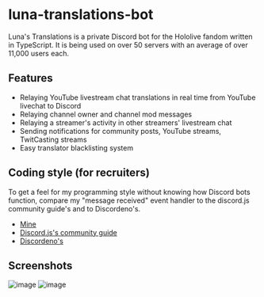 # luna-translations-bot

Luna's Translations is a private Discord bot for the Hololive fandom written in TypeScript.
It is being used on over 50 servers with an average of over 11,000 users each.

## Features

- Relaying YouTube livestream chat translations in real time from YouTube livechat to Discord
- Relaying channel owner and channel mod messages
- Relaying a streamer's activity in other streamers' livestream chat
- Sending notifications for community posts, YouTube streams, TwitCasting streams
- Easy translator blacklisting system 

## Coding style (for recruiters)

To get a feel for my programming style without knowing how Discord bots function, compare my "message received" event handler to the discord.js community guide's and to Discordeno's.

- [Mine](https://github.com/luna-translations-bot/luna-translations-bot/blob/main/src/core/events/messageCreate.ts)
- [Discord.js's community guide](https://github.com/AnIdiotsGuide/guidebot/blob/master/events/message.js)
- [Discordeno's](https://github.com/discordeno/template/blob/main/src/events/message_create.ts)

## Screenshots

![image](https://user-images.githubusercontent.com/1331748/128500085-9126b768-8dc8-42d2-96e2-1c8e25b5b9c9.png)
![image](https://user-images.githubusercontent.com/1331748/128500129-b3d9de63-489b-463f-8a78-2b4e1093e8e3.png)
